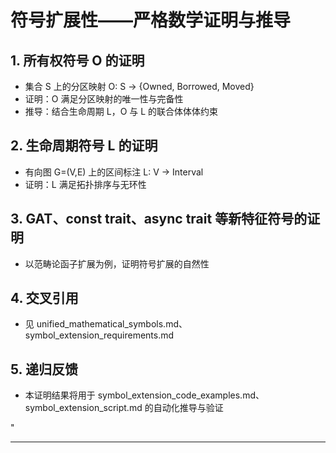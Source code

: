 ﻿# 符号扩展性——严格数学证明与推导

## 1. 所有权符号 O 的证明

- 集合 S 上的分区映射 O: S → {Owned, Borrowed, Moved}
- 证明：O 满足分区映射的唯一性与完备性
- 推导：结合生命周期 L，O 与 L 的联合体体体约束

## 2. 生命周期符号 L 的证明

- 有向图 G=(V,E) 上的区间标注 L: V → Interval
- 证明：L 满足拓扑排序与无环性

## 3. GAT、const trait、async trait 等新特征符号的证明

- 以范畴论函子扩展为例，证明符号扩展的自然性

## 4. 交叉引用

- 见 unified_mathematical_symbols.md、symbol_extension_requirements.md

## 5. 递归反馈

- 本证明结果将用于 symbol_extension_code_examples.md、symbol_extension_script.md 的自动化推导与验证

"

---
